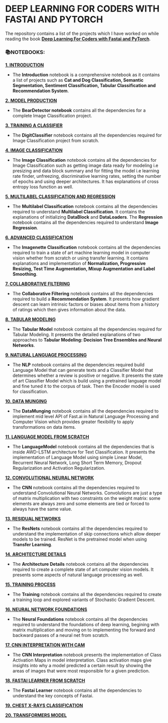 # **DEEP LEARNING FOR CODERS WITH FASTAI AND PYTORCH**

The repository contains a list of the projects which I have worked on while reading the book [**Deep Learning For Coders with Fastai and PyTorch**](https://course.fast.ai/#). 


### **📚NOTEBOOKS:**

[**1. INTRODUCTION**](https://github.com/ThinamXx/Fastai/tree/main/1.%20Introduction)
- The **Introduction** notebook is a comprehensive notebook as it contains a list of projects such as **Cat and Dog Classification, Semantic Segmentation, Sentiment Classification, Tabular Classification and Recommendation System**.

[**2. MODEL PRODUCTION**](https://github.com/ThinamXx/Fastai/tree/main/2.%20Model%20Production)
- The **BearDetector notebook** contains all the dependencies for a complete Image Classification project.

[**3. TRAINING A CLASSIFIER**](https://github.com/ThinamXx/Fastai/tree/main/3.%20Training%20a%20Classifier)
- The **DigitClassifier** notebook contains all the dependencies required for Image Classification project from scratch.

[**4. IMAGE CLASSIFICATION**](https://github.com/ThinamXx/Fastai/tree/main/4.%20Image%20Classification)
- The **Image Classification** notebook contains all the dependencies for Image Classification such as getting image data ready for modeling i.e presizing and data block summary and for fitting the model i.e learning rate finder, unfreezing, discriminative learning rates, setting the number of epochs and using deeper architectures. It has explanations of cross entropy loss function as well.

[**5. MULTILABEL CLASSIFICATION AND REGRESSION**](https://github.com/ThinamXx/Fastai/tree/main/5.%20MultilabelClassification%20Regression) 
- The **Multilabel Classification** notebook contains all the dependencies required to understand **Multilabel Classification**. It contains the explanations of initializing **DataBlock** and **DataLoaders**. The **Regression** notebook contains all the dependencies required to understand **Image Regression**.

[**6. ADVANCED CLASSIFICATION**](https://github.com/ThinamXx/Fastai/tree/main/6.%20Advanced%20Classification)
- The **Imagenette Classification** notebook contains all the dependencies required to train a state of art machine learning model in computer vision whether from scratch or using transfer learning. It contains explanations and implementation of **Normalization, Progressive Resizing, Test Time Augmentation, Mixup Augmentation and Label Smoothing**.

[**7. COLLABORATIVE FILTERING**](https://github.com/ThinamXx/Fastai/tree/main/7.%20Collaborative%20Filtering)
- The **Collaborative Filtering** notebook contains all the dependencies required to build a **Recommendation System**. It presents how gradient descent can learn intrinsic factors or biases about items from a history of ratings which then gives information about the data. 

[**8. TABULAR MODELING**](https://github.com/ThinamXx/Fastai/tree/main/8.%20Tabular%20Modeling)
- The **Tabular Model** notebook contains all the dependencies required for Tabular Modeling. It presents the detailed explanations of two approaches to **Tabular Modeling: Decision Tree Ensembles and Neural Networks**.

[**9. NATURAL LANGUAGE PROCESSING**](https://github.com/ThinamXx/Fastai/tree/main/9.%20Natural%20Language%20Processing)
- The **NLP** notebook contains all the dependencies required build Language Model that can generate texts and a Classifier Model that determines whether a review is positive or negative. It presents the state of art Classifier Model which is build using a pretrained language model and fine tuned it to the corpus of task. Then the Encoder model is used for classification.

[**10. DATA MUNGING**](https://github.com/ThinamXx/Fastai/tree/main/10.%20Data%20Munging)
- The **DataMunging** notebook contains all the dependencies required to implement mid level API of Fast.ai in Natural Language Processing and Computer Vision which provides greater flexibility to apply transformations on data items.

[**11. LANGUAGE MODEL FROM SCRATCH**](https://github.com/ThinamXx/Fastai/tree/main/11.%20Language%20Model)
- The **LanguageModel** notebook contains all the dependencies that is inside AWD-LSTM architecture for Text Classification. It presents the implementation of Language Model using simple Linear Model, Recurrent Neural Network, Long Short Term Memory, Dropout Regularization and Activation Regularization.

[**12. CONVOLUTIONAL NEURAL NETWORK**](https://github.com/ThinamXx/Fastai/tree/main/12.%20Convolutional%20Neural%20Networks)
- The **CNN** notebook contains all the dependencies required to understand Convolutional Neural Networks. Convolutions are just a type of matrix multiplication with two constraints on the weight matrix: some elements are always zero and some elements are tied or forced to always have the same value.

[**13. RESIDUAL NETWORKS**](https://github.com/ThinamXx/Fastai/tree/main/13.%20ResNets)
- The **ResNets** notebook contains all the dependencies required to understand the implementation of skip connections which allow deeper models to be trained. ResNet is the pretrained model when using **Transfer Learning**.

[**14. ARCHITECTURE DETAILS**](https://github.com/ThinamXx/Fastai/tree/main/14.%20Architecture%20Details)
- The **Architecture Details** notebook contains all the dependencies required to create a complete state of art computer vision models. It presents some aspects of natural language processing as well.

[**15. TRAINING PROCESS**](https://github.com/ThinamXx/Fastai/tree/main/15.%20Training%20Process)
- The **Training** notebook contains all the dependencies required to create a training loop and explored variants of Stochastic Gradient Descent.

[**16. NEURAL NETWORK FOUNDATIONS**](https://github.com/ThinamXx/Fastai/tree/main/16.%20Neural%20Network%20Foundations)
- The **Neural Foundations** notebook contains all the dependencies required to understand the foundations of deep learning, begining with matrix multiplication and moving on to implementing the forward and backward passes of a neural net from scratch.

[**17. CNN INTERPRETATION WITH CAM**](https://github.com/ThinamXx/Fastai/tree/main/17.%20CNN%20Interpretation)
- The **CNN Interpretation** notebook presents the implementation of Class Activation Maps in model interpretation. Class activation maps give insights into why a model predicted a certain result by showing the areas of images that were most responsible for a given prediction.

[**18. FASTAI LEARNER FROM SCRATCH**](https://github.com/ThinamXx/Fastai/tree/main/18.%20Fastai%20Learner)
- The **Fastai Learner** notebook contains all the dependencies to understand the key concepts of Fastai.

[**19. CHEST X-RAYS CLASSIFICATION**](https://github.com/ThinamXx/Fastai/tree/main/19.%20Chest%20XRays%20Classification)

[**20. TRANSFORMERS MODEL**](https://github.com/ThinamXx/Fastai/tree/main/20.%20Transformers) 
